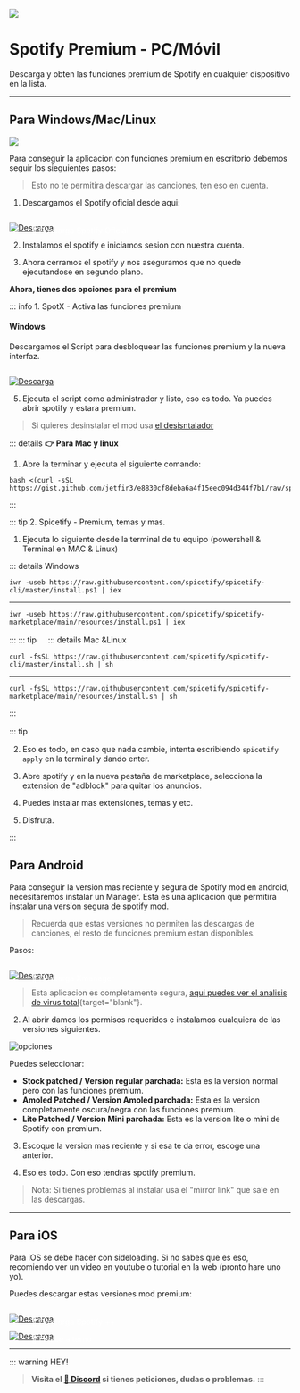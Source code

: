![](https://i.postimg.cc/MHTbrWpN/Spotify.png)
# Spotify Premium - PC/Móvil
Descarga y obten las funciones premium de Spotify en cualquier dispositivo en la lista.

---

## Para Windows/Mac/Linux

![](https://i.postimg.cc/m2GJBbqf/asasasas.png)

Para conseguir la aplicacion con funciones premium en escritorio debemos seguir los sieguientes pasos:

> Esto no te permitira descargar las canciones, ten eso en cuenta.

1. Descargamos el Spotify oficial desde aqui: 

<a href="https://www.spotify.com/us/download/">
 <div style="position: relative; padding-top: 1em">
   <p style="position: absolute; top: 5px; left: 20px; font-size: 14px; color: white; text-indent: 20px">🤍 Descarga Spotify Oficial</p>
   <img src="https://i.postimg.cc/RZPvRHhg/Mini-Descarga.png" alt="Descarga" />
 </div>
</a>

2. Instalamos el spotify e iniciamos sesion con nuestra cuenta.

3. Ahora cerramos el spotify y nos aseguramos que no quede ejecutandose en segundo plano.

**Ahora, tienes dos opciones para el premium**

::: info 1. SpotX - Activa las funciones premium

#### Windows

Descargamos el Script para desbloquear las funciones premium y la nueva interfaz. 

<a href="https://raw.githack.com/amd64fox/SpotX/main/scripts/Install_Auto.bat">
 <div style="position: relative; padding-top: 1em">
   <p style="position: absolute; top: 20px; left: 20px; font-size: 14px; color: white; text-indent: 20px">🤍 Descarga Script</p>
   <img src="https://i.postimg.cc/RZPvRHhg/Mini-Descarga.png" alt="Descarga" />
 </div>
</a>

5. Ejecuta el script como administrador y listo, eso es todo. Ya puedes abrir spotify y estara premium.       

> Si quieres desinstalar el mod usa [el desisntalador](https://raw.githack.com/amd64fox/SpotX/main/Uninstall.bat)

::: details **👉 Para Mac y linux**

1. Abre la terminar y ejecuta el siguiente comando:
```
bash <(curl -sSL https://gist.github.com/jetfir3/e8830cf8deba6a4f15eec094d344f7b1/raw/spotx.sh)
```
:::

::: tip 2. Spicetify - Premium, temas y mas.

1. Ejecuta lo siguiente desde la terminal de tu equipo (powershell & Terminal en MAC & Linux)

::: details Windows

```
iwr -useb https://raw.githubusercontent.com/spicetify/spicetify-cli/master/install.ps1 | iex
```
---

``` 
iwr -useb https://raw.githubusercontent.com/spicetify/spicetify-marketplace/main/resources/install.ps1 | iex
```
:::
::: tip ㅤ 
::: details Mac &Linux


```
curl -fsSL https://raw.githubusercontent.com/spicetify/spicetify-cli/master/install.sh | sh
```

---

```
curl -fsSL https://raw.githubusercontent.com/spicetify/spicetify-marketplace/main/resources/install.sh | sh
```
:::

::: tip ㅤ

2. Eso es todo, en caso que nada cambie, intenta escribiendo `spicetify apply` en la terminal y dando enter.

3. Abre spotify y en la nueva pestaña de marketplace, selecciona la extension de "adblock" para quitar los anuncios.

4. Puedes instalar mas extensiones, temas y etc.

5. Disfruta.

:::


## Para Android

Para conseguir la version mas reciente y segura de Spotify mod en android, necesitaremos instalar un Manager. Esta es una aplicacion que permitira instalar una version segura de spotify mod.     

> Recuerda que estas versiones no permiten las descargas de canciones, el resto de funciones premium estan disponibles.

Pasos:     

<a href="https://github.com/xManager-App/xManager/releases/latest/download/xManager.apk">
 <div style="position: relative; padding-top: 1em">
   <p style="position: absolute; top: 5px; left: 20px; font-size: 14px; color: white; text-indent: 20px">🤍 Descarga Xmanager</p>
   <img src="https://i.postimg.cc/RZPvRHhg/Mini-Descarga.png" alt="Descarga" />
 </div>
</a>

> Esta aplicacion es completamente segura, [aqui puedes ver el analisis de virus total](https://www.virustotal.com/gui/file/994ea1d7b7cea1ab7f9ffb18b24ea8f58cd9d511ac8c5dc967d47207c55fa891/detection){target="blank"}.     

2. Al abrir damos los permisos requeridos e instalamos cualquiera de las versiones siguientes.      

![opciones](https://i.postimg.cc/tChmb8hX/xmanager.jpg)        

Puedes seleccionar:

- **Stock patched / Version regular parchada:** Esta es la version normal pero con las funciones premium.
- **Amoled Patched / Version Amoled parchada:** Esta es la version completamente oscura/negra con las funciones premium.
- **Lite Patched / Version Mini parchada:** Esta es la version lite o mini de Spotify con premium.

3. Escoque la version mas reciente y si esa te da error, escoge una anterior.

4. Eso es todo. Con eso tendras spotify premium.

> Nota: Si tienes problemas al instalar usa el "mirror link" que sale en las descargas.

---

## Para iOS

Para iOS se debe hacer con sideloading. Si no sabes que es eso, recomiendo ver un video en youtube o tutorial en la web (pronto hare uno yo).

Puedes descargar estas versiones mod premium:

<a href="https://appdb.to/app/cydia/1900000540)">
 <div style="position: relative; padding-top: 1em">
   <p style="position: absolute; top: 5px; left: 20px; font-size: 14px; color: white; text-indent: 20px">🤍 Descarga Spotify ++</p>
   <img src="https://i.postimg.cc/RZPvRHhg/Mini-Descarga.png" alt="Descarga" />
 </div>
</a>

<a href="https://files.ipaspot.app/spotify++.ipa">
 <div style="position: relative; padding-top: 1em">
   <p style="position: absolute; top: 5px; left: 20px; font-size: 14px; color: white; text-indent: 20px">🤍 Enlace alterno</p>
   <img src="https://i.postimg.cc/RZPvRHhg/Mini-Descarga.png" alt="Descarga" />
 </div>
</a>

---

::: warning HEY!
> **Visita el [🚀 Discord](https://discord.gg/hVKeY3uEru) si tienes peticiones, dudas o problemas.**
:::

